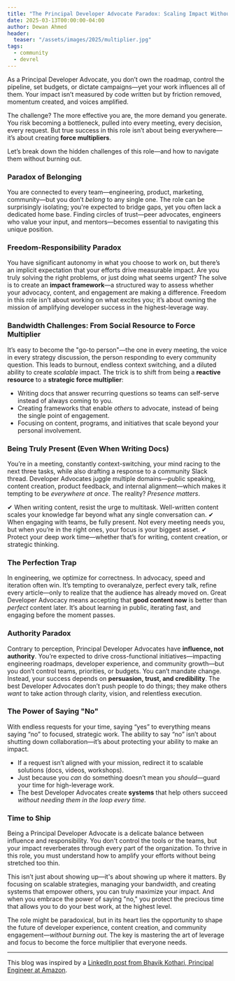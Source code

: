 ```yaml
---
title: "The Principal Developer Advocate Paradox: Scaling Impact Without Burnout"
date: 2025-03-13T00:00:00-04:00
author: Dewan Ahmed
header:
  teaser: "/assets/images/2025/multiplier.jpg"
tags:
  - community
  - devrel
---
```


As a Principal Developer Advocate, you don’t own the roadmap, control the pipeline, set budgets, or dictate campaigns—yet your work influences all of them. Your impact isn’t measured by code written but by friction removed, momentum created, and voices amplified.  

The challenge? The more effective you are, the more demand you generate. You risk becoming a bottleneck, pulled into every meeting, every decision, every request. But true success in this role isn’t about being everywhere—it’s about creating **force multipliers**.  

Let’s break down the hidden challenges of this role—and how to navigate them without burning out.

### Paradox of Belonging

You are connected to every team—engineering, product, marketing, community—but you don’t *belong* to any single one. The role can be surprisingly isolating; you're expected to bridge gaps, yet you often lack a dedicated home base. Finding circles of trust—peer advocates, engineers who value your input, and mentors—becomes essential to navigating this unique position.  

### **Freedom-Responsibility Paradox**  
You have significant autonomy in what you choose to work on, but there’s an implicit expectation that your efforts drive measurable impact. Are you truly solving the right problems, or just doing what seems urgent? The solve is to create an **impact framework**—a structured way to assess whether your advocacy, content, and engagement are making a difference. Freedom in this role isn’t about working on what excites you; it’s about owning the mission of amplifying developer success in the highest-leverage way.  

### **Bandwidth Challenges: From Social Resource to Force Multiplier**  
It’s easy to become the "go-to person"—the one in every meeting, the voice in every strategy discussion, the person responding to every community question. This leads to burnout, endless context switching, and a diluted ability to create *scalable* impact. The trick is to shift from being a **reactive resource** to a **strategic force multiplier**:  

- Writing docs that answer recurring questions so teams can self-serve instead of always coming to you.  
- Creating frameworks that enable *others* to advocate, instead of being the single point of engagement.  
- Focusing on content, programs, and initiatives that scale beyond your personal involvement.  

### **Being Truly Present (Even When Writing Docs)**  
You’re in a meeting, constantly context-switching, your mind racing to the next three tasks, while also drafting a response to a community Slack thread. Developer Advocates juggle multiple domains—public speaking, content creation, product feedback, and internal alignment—which makes it tempting to be *everywhere at once*. The reality? *Presence matters*.  

✔ When writing content, resist the urge to multitask. Well-written content scales your knowledge far beyond what any single conversation can.
✔ When engaging with teams, be fully present. Not every meeting needs you, but when you’re in the right ones, your focus is your biggest asset.
✔ Protect your deep work time—whether that’s for writing, content creation, or strategic thinking.

### **The Perfection Trap**  
In engineering, we optimize for correctness. In advocacy, speed and iteration often win. It’s tempting to overanalyze, perfect every talk, refine every article—only to realize that the audience has already moved on. Great Developer Advocacy means accepting that **good content now** is better than *perfect* content later. It’s about learning in public, iterating fast, and engaging before the moment passes.  

### **Authority Paradox**  
Contrary to perception, Principal Developer Advocates have **influence, not authority**. You’re expected to drive cross-functional initiatives—impacting engineering roadmaps, developer experience, and community growth—but you don’t control teams, priorities, or budgets. You can’t mandate change. Instead, your success depends on **persuasion, trust, and credibility**. The best Developer Advocates don’t push people to do things; they make others *want* to take action through clarity, vision, and relentless execution.  

### **The Power of Saying "No"**  
With endless requests for your time, saying “yes” to everything means saying “no” to focused, strategic work. The ability to say “no” isn’t about shutting down collaboration—it’s about protecting your ability to make an impact.  

- If a request isn’t aligned with your mission, redirect it to scalable solutions (docs, videos, workshops).  
- Just because you *can* do something doesn’t mean you *should*—guard your time for high-leverage work.  
- The best Developer Advocates create **systems** that help others succeed *without needing them in the loop every time.*  

### Time to Ship

Being a Principal Developer Advocate is a delicate balance between influence and responsibility. You don't control the tools or the teams, but your impact reverberates through every part of the organization. To thrive in this role, you must understand how to amplify your efforts without being stretched too thin.  

This isn’t just about showing up—it's about showing up where it matters. By focusing on scalable strategies, managing your bandwidth, and creating systems that empower others, you can truly maximize your impact. And when you embrace the power of saying "no," you protect the precious time that allows you to do your best work, at the highest level.

The role might be paradoxical, but in its heart lies the opportunity to shape the future of developer experience, content creation, and community engagement—*without burning out.* The key is mastering the art of leverage and focus to become the force multiplier that everyone needs.

---

This blog was inspired by a [LinkedIn post from Bhavik Kothari, Principal Engineer at Amazon](https://www.linkedin.com/posts/bhavik-kothari-5768b42a_some-obvious-and-not-so-obvious-challenges-activity-7303872281674465281-s5Mc).